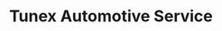 ---
title: "Tunex Automotive Service"
url: /woods-cross/tunex-automotive-service/
shop: car repair
---
